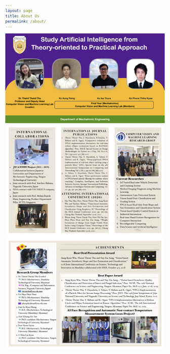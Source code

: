 ```yaml
---
layout: page
title: About Us
permalink: /about/
---
```


![](imgs/profile.jpeg)
![](imgs/about1.jpg)
![](imgs/about2.jpg)
